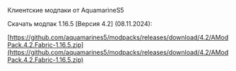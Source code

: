 Клиентские модпаки от AquamarineS5

Скачать модпак 1.16.5 [Версия 4.2] (08.11.2024):

[https://github.com/aquamarines5/modpacks/releases/download/4.2/AModPack.4.2.Fabric-1.16.5.zip](https://github.com/aquamarines5/modpacks/releases/download/4.2/AModPack.4.2.Fabric-1.16.5.zip)
